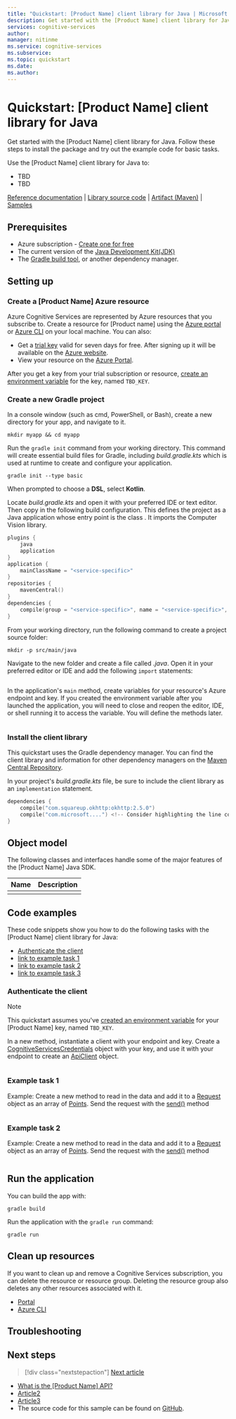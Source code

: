 ```yaml
---
title: "Quickstart: [Product Name] client library for Java | Microsoft Docs"
description: Get started with the [Product Name] client library for Java...
services: cognitive-services
author: 
manager: nitinme
ms.service: cognitive-services
ms.subservice: 
ms.topic: quickstart
ms.date: 
ms.author: 
---
```


<!-- 
You can find more guidance for formatting these quickstarts at: 
https://review.docs.microsoft.com/en-us/help/contribute/contribute-how-to-write-library-quickstart-v2?branch=pr-en-us-2187


Title: 
    The H1 of your Quickstart should be in the format: # Quickstart: [Product Name] client library for [Language]
-->

# Quickstart: [Product Name] client library for Java

Get started with the [Product Name] client library for Java. Follow these steps to install the package and try out the example code for basic tasks. 

<!-- 
    After the above line, briefly describe the service. You can often use the first line of the service's docs landing page for this.

    Next, add a bulleted list of the most common tasks supported by the library, prefaced with "Use the [Product Name] client library for [Language] to:". You provide code snippets for these tasks in the Code examples section later in the Quickstart. Keep the list short but include those tasks most developers need to perform with the library.

    Lastly, include the following single line of links targeting the library's companion content at the bottom of the introduction; make adjustments as necessary, for example NuGet instead of PyPi:
-->

Use the [Product Name] client library for Java to:

* TBD
* TBD

<!--
    Include the following single line of links targeting the library's companion content at the bottom of the introduction; make adjustments as necessary, but try not to include any other links or content in the introduction.
-->

[Reference documentation](https://docs.microsoft.com/dotnet/api/Microsoft.Azure.CognitiveServices.AnomalyDetector?view=azure-dotnet-preview) | [Library source code](https://github.com/Azure/azure-sdk-for-net/tree/master/sdk/cognitiveservices/AnomalyDetector) | [Artifact (Maven)](https://www.nuget.org/packages/Microsoft.Azure.CognitiveServices.AnomalyDetector/) | [Samples](https://github.com/Azure-Samples/anomalydetector)

## Prerequisites

* Azure subscription - [Create one for free](https://azure.microsoft.com/free/)
* The current version of the [Java Development Kit(JDK)](https://www.oracle.com/technetwork/java/javase/downloads/index.html)
* The [Gradle build tool](https://gradle.org/install/), or another dependency manager.

## Setting up

<!--
    Walk the reader through preparing their environment for working with the client library. Include instructions for creating the Azure resources required to make calls to the service, obtaining credentials, and setting up their local development environment.

    See the "setting up" section for more details: 
    https://review.docs.microsoft.com/en-us/help/contribute/contribute-how-to-write-library-quickstart-v2?branch=pr-en-us-2187#setting-up -->

### Create a [Product Name] Azure resource

Azure Cognitive Services are represented by Azure resources that you subscribe to. Create a resource for [Product name] using the [Azure portal](https://docs.microsoft.com/azure/cognitive-services/cognitive-services-apis-create-account) or [Azure CLI](https://docs.microsoft.com/azure/cognitive-services/cognitive-services-apis-create-account-cli) on your local machine. You can also:

* Get a [trial key](https://azure.microsoft.com/try/cognitive-services/#decision) valid for seven days for free. After signing up it will be available on the [Azure website](https://azure.microsoft.com/try/cognitive-services/my-apis/).  
* View your resource on the [Azure Portal](https://portal.azure.com/).

<!-- rename TBD_KEY to something meaningful for your service, like TEXT_ANALYTICS_KEY -->
After you get a key from your trial subscription or resource, [create an environment variable](https://docs.microsoft.com/azure/cognitive-services/cognitive-services-apis-create-account#configure-an-environment-variable-for-authentication) for the key, named `TBD_KEY`.

### Create a new Gradle project


<!--
    replace the product with your product 
-->
In a console window (such as cmd, PowerShell, or Bash), create a new directory for your app, and navigate to it. 

```console
mkdir myapp && cd myapp
```

Run the `gradle init` command from your working directory. This command will create essential build files for Gradle, including *build.gradle.kts* which is used at runtime to create and configure your application.

```console
gradle init --type basic
```

When prompted to choose a **DSL**, select **Kotlin**.

<!--replace all <service-specific> values -->

Locate *build.gradle.kts* and open it with your preferred IDE or text editor. Then copy in the following build configuration. This defines the project as a Java application whose entry point is the class **<service-specific>**. It imports the Computer Vision library.

```kotlin
plugins {
    java
    application
}
application { 
    mainClassName = "<service-specific>"
}
repositories {
    mavenCentral()
}
dependencies {
	compile(group = "<service-specific>", name = "<service-specific>", version = "<service-specific>")
}
```
<!-- replace <classname> with a descriptive name for your service-->
From your working directory, run the following command to create a project source folder:

```console
mkdir -p src/main/java
```

Navigate to the new folder and create a file called *<classname>.java*. Open it in your preferred editor or IDE and add the following `import` statements:

```java
```

In the application's `main` method, create variables for your resource's Azure endpoint and key. If you created the environment variable after you launched the application, you will need to close and reopen the editor, IDE, or shell running it to access the variable. You will define the methods later.

```java

```

### Install the client library

This quickstart uses the Gradle dependency manager. You can find the client library and information for other dependency managers on the [Maven Central Repository](https://search.maven.org/artifact/com.microsoft.azure.cognitiveservices/azure-cognitiveservices-textanalytics/).

In your project's *build.gradle.kts* file, be sure to include the client library as an `implementation` statement. 

```kotlin
dependencies {
    compile("com.squareup.okhttp:okhttp:2.5.0")
    compile("com.microsoft....") <!-- Consider highlighting the line containing the library-->
}
```

## Object model

<!-- 
    Briefly introduce and describe the functionality of the library's main classes. Include links to their reference pages.
    Briefly explain the object hierarchy and how the classes work together to manipulate resources in the service.
-->

The following classes and interfaces handle some of the major features of the [Product Name] Java SDK.

|Name|Description|
|---|---|
| | |

## Code examples

<!--
    Include code snippets and short descriptions for each task you list in the the bulleted list. Briefly explain each operation, but include enough clarity to explain complex or otherwise tricky operations.

    Include links to the service's reference content when introducing a class for the first time
-->

These code snippets show you how to do the following tasks with the [Product Name] client library for Java:

* [Authenticate the client](#authenticate-the-client)
* [link to example task 1]()
* [link to example task 2]()
* [link to example task 3]()

<!--
    change the environment key variable to something descriptive for your service.
    For example: TEXT_ANALYTICS_KEY
-->

### Authenticate the client

<!-- 
    The authentication section (and its H3) is required and must be the first code example in the section if your library requires authentication for use.
-->

> [!NOTE]
> This quickstart assumes you've [created an environment variable](https://docs.microsoft.com/azure/cognitive-services/cognitive-services-apis-create-account#configure-an-environment-variable-for-authentication) for your [Product Name] key, named `TBD_KEY`.


In a new method, instantiate a client with your endpoint and key. Create a [CognitiveServicesCredentials](https://docs.microsoft.com/python/api/msrest/msrest.authentication.cognitiveservicescredentials?view=azure-python) object with your key, and use it with your endpoint to create an [ApiClient]() object.

```java

```

### Example task 1

Example: Create a new method to read in the data and add it to a [Request](https://docs.microsoft.com/dotnet/) object as an array of [Points](https://docs.microsoft.com/dotnet/). Send the request with the [send()](https://docs.microsoft.com/dotnet/) method

```java

```

### Example task 2

Example: Create a new method to read in the data and add it to a [Request](https://docs.microsoft.com/dotnet/) object as an array of [Points](https://docs.microsoft.com/dotnet/). Send the request with the [send()](https://docs.microsoft.com/dotnet/) method

```java

```

## Run the application

You can build the app with:

```console
gradle build
```

Run the application with the `gradle run` command:

```console
gradle run
```

## Clean up resources

If you want to clean up and remove a Cognitive Services subscription, you can delete the resource or resource group. Deleting the resource group also deletes any other resources associated with it.

* [Portal](../../cognitive-services-apis-create-account.md#clean-up-resources)
* [Azure CLI](../../cognitive-services-apis-create-account-cli.md#clean-up-resources)

## Troubleshooting

<!--
    This section is optional. If you know of areas that people commonly run into trouble, help them resolve those issues in this section
-->

## Next steps

> [!div class="nextstepaction"]
>[Next article]()

* [What is the [Product Name] API?](../overview.md)
* [Article2](../overview.md)
* [Article3](../overview.md)
* The source code for this sample can be found on [GitHub]().